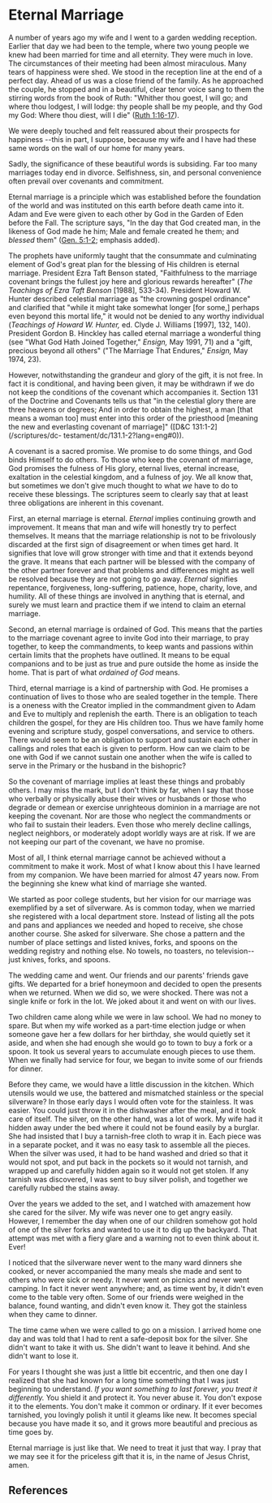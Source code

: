 # Eternal Marriage

A number of years ago my wife and I went to a garden wedding reception.
Earlier that day we had been to the temple, where two young people we knew had
been married for time and all eternity. They were much in love. The
circumstances of their meeting had been almost miraculous. Many tears of
happiness were shed. We stood in the reception line at the end of a perfect
day. Ahead of us was a close friend of the family. As he approached the
couple, he stopped and in a beautiful, clear tenor voice sang to them the
stirring words from the book of Ruth: "Whither thou goest, I will go; and
where thou lodgest, I will lodge: thy people shall be my people, and thy God
my God: Where thou diest, will I die" ([Ruth
1:16-17](/scriptures/ot/ruth/1.16-17?lang=eng#15)).

We were deeply touched and felt reassured about their prospects for happiness
--this in part, I suppose, because my wife and I have had these same words on
the wall of our home for many years.

Sadly, the significance of these beautiful words is subsiding. Far too many
marriages today end in divorce. Selfishness, sin, and personal convenience
often prevail over covenants and commitment.

Eternal marriage is a principle which was established before the foundation of
the world and was instituted on this earth before death came into it. Adam and
Eve were given to each other by God in the Garden of Eden before the Fall. The
scripture says, "In the day that God created man, in the likeness of God made
he him; Male and female created he them; and _blessed_ them" ([Gen.
5:1-2](/scriptures/ot/gen/5.1-2?lang=eng#0); emphasis added).

The prophets have uniformly taught that the consummate and culminating element
of God's great plan for the blessing of His children is eternal marriage.
President Ezra Taft Benson stated, "Faithfulness to the marriage covenant
brings the fullest joy here and glorious rewards hereafter" (_The Teachings of
Ezra Taft Benson_ [1988], 533-34). President Howard W. Hunter described
celestial marriage as "the crowning gospel ordinance" and clarified that
"while it might take somewhat longer [for some,] perhaps even beyond this
mortal life," it would not be denied to any worthy individual (_Teachings of
Howard W. Hunter,_ ed. Clyde J. Williams [1997], 132, 140). President Gordon
B. Hinckley has called eternal marriage a wonderful thing (see "What God Hath
Joined Together," _Ensign,_ May 1991, 71) and a "gift, precious beyond all
others" ("The Marriage That Endures," _Ensign,_ May 1974, 23).

However, notwithstanding the grandeur and glory of the gift, it is not free.
In fact it is conditional, and having been given, it may be withdrawn if we do
not keep the conditions of the covenant which accompanies it. Section 131 of
the Doctrine and Covenants tells us that "in the celestial glory there are
three heavens or degrees; And in order to obtain the highest, a man [that
means a woman too] must enter into this order of the priesthood [meaning the
new and everlasting covenant of marriage]" ([D&amp;C 131:1-2](/scriptures/dc-
testament/dc/131.1-2?lang=eng#0)).

A covenant is a sacred promise. We promise to do some things, and God binds
Himself to do others. To those who keep the covenant of marriage, God promises
the fulness of His glory, eternal lives, eternal increase, exaltation in the
celestial kingdom, and a fulness of joy. We all know that, but sometimes we
don't give much thought to what _we_ have to do to receive these blessings.
The scriptures seem to clearly say that at least three obligations are
inherent in this covenant.

First, an eternal marriage is eternal. _Eternal_ implies continuing growth and
improvement. It means that man and wife will honestly try to perfect
themselves. It means that the marriage relationship is not to be frivolously
discarded at the first sign of disagreement or when times get hard. It
signifies that love will grow stronger with time and that it extends beyond
the grave. It means that each partner will be blessed with the company of the
other partner forever and that problems and differences might as well be
resolved because they are not going to go away. _Eternal_ signifies
repentance, forgiveness, long-suffering, patience, hope, charity, love, and
humility. All of these things are involved in anything that is eternal, and
surely we must learn and practice them if we intend to claim an eternal
marriage.

Second, an eternal marriage is ordained of God. This means that the parties to
the marriage covenant agree to invite God into their marriage, to pray
together, to keep the commandments, to keep wants and passions within certain
limits that the prophets have outlined. It means to be equal companions and to
be just as true and pure outside the home as inside the home. That is part of
what _ordained of God_ means.

Third, eternal marriage is a kind of partnership with God. He promises a
continuation of lives to those who are sealed together in the temple. There is
a oneness with the Creator implied in the commandment given to Adam and Eve to
multiply and replenish the earth. There is an obligation to teach children the
gospel, for they are His children too. Thus we have family home evening and
scripture study, gospel conversations, and service to others. There would seem
to be an obligation to support and sustain each other in callings and roles
that each is given to perform. How can we claim to be one with God if we
cannot sustain one another when the wife is called to serve in the Primary or
the husband in the bishopric?

So the covenant of marriage implies at least these things and probably others.
I may miss the mark, but I don't think by far, when I say that those who
verbally or physically abuse their wives or husbands or those who degrade or
demean or exercise unrighteous dominion in a marriage are not keeping the
covenant. Nor are those who neglect the commandments or who fail to sustain
their leaders. Even those who merely decline callings, neglect neighbors, or
moderately adopt worldly ways are at risk. If we are not keeping our part of
the covenant, we have no promise.

Most of all, I think eternal marriage cannot be achieved without a commitment
to make it work. Most of what I know about this I have learned from my
companion. We have been married for almost 47 years now. From the beginning
she knew what kind of marriage she wanted.

We started as poor college students, but her vision for our marriage was
exemplified by a set of silverware. As is common today, when we married she
registered with a local department store. Instead of listing all the pots and
pans and appliances we needed and hoped to receive, she chose another course.
She asked for silverware. She chose a pattern and the number of place settings
and listed knives, forks, and spoons on the wedding registry and nothing else.
No towels, no toasters, no television--just knives, forks, and spoons.

The wedding came and went. Our friends and our parents' friends gave gifts. We
departed for a brief honeymoon and decided to open the presents when we
returned. When we did so, we were shocked. There was not a single knife or
fork in the lot. We joked about it and went on with our lives.

Two children came along while we were in law school. We had no money to spare.
But when my wife worked as a part-time election judge or when someone gave her
a few dollars for her birthday, she would quietly set it aside, and when she
had enough she would go to town to buy a fork or a spoon. It took us several
years to accumulate enough pieces to use them. When we finally had service for
four, we began to invite some of our friends for dinner.

Before they came, we would have a little discussion in the kitchen. Which
utensils would we use, the battered and mismatched stainless or the special
silverware? In those early days I would often vote for the stainless. It was
easier. You could just throw it in the dishwasher after the meal, and it took
care of itself. The silver, on the other hand, was a lot of work. My wife had
it hidden away under the bed where it could not be found easily by a burglar.
She had insisted that I buy a tarnish-free cloth to wrap it in. Each piece was
in a separate pocket, and it was no easy task to assemble all the pieces. When
the silver was used, it had to be hand washed and dried so that it would not
spot, and put back in the pockets so it would not tarnish, and wrapped up and
carefully hidden again so it would not get stolen. If any tarnish was
discovered, I was sent to buy silver polish, and together we carefully rubbed
the stains away.

Over the years we added to the set, and I watched with amazement how she cared
for the silver. My wife was never one to get angry easily. However, I remember
the day when one of our children somehow got hold of one of the silver forks
and wanted to use it to dig up the backyard. That attempt was met with a fiery
glare and a warning not to even think about it. Ever!

I noticed that the silverware never went to the many ward dinners she cooked,
or never accompanied the many meals she made and sent to others who were sick
or needy. It never went on picnics and never went camping. In fact it never
went anywhere; and, as time went by, it didn't even come to the table very
often. Some of our friends were weighed in the balance, found wanting, and
didn't even know it. They got the stainless when they came to dinner.

The time came when we were called to go on a mission. I arrived home one day
and was told that I had to rent a safe-deposit box for the silver. She didn't
want to take it with us. She didn't want to leave it behind. And she didn't
want to lose it.

For years I thought she was just a little bit eccentric, and then one day I
realized that she had known for a long time something that I was just
beginning to understand. _If you want something to last forever, you treat it
differently._ You shield it and protect it. You never abuse it. You don't
expose it to the elements. You don't make it common or ordinary. If it ever
becomes tarnished, you lovingly polish it until it gleams like new. It becomes
special because you have made it so, and it grows more beautiful and precious
as time goes by.

Eternal marriage is just like that. We need to treat it just that way. I pray
that we may see it for the priceless gift that it is, in the name of Jesus
Christ, amen.

## References

